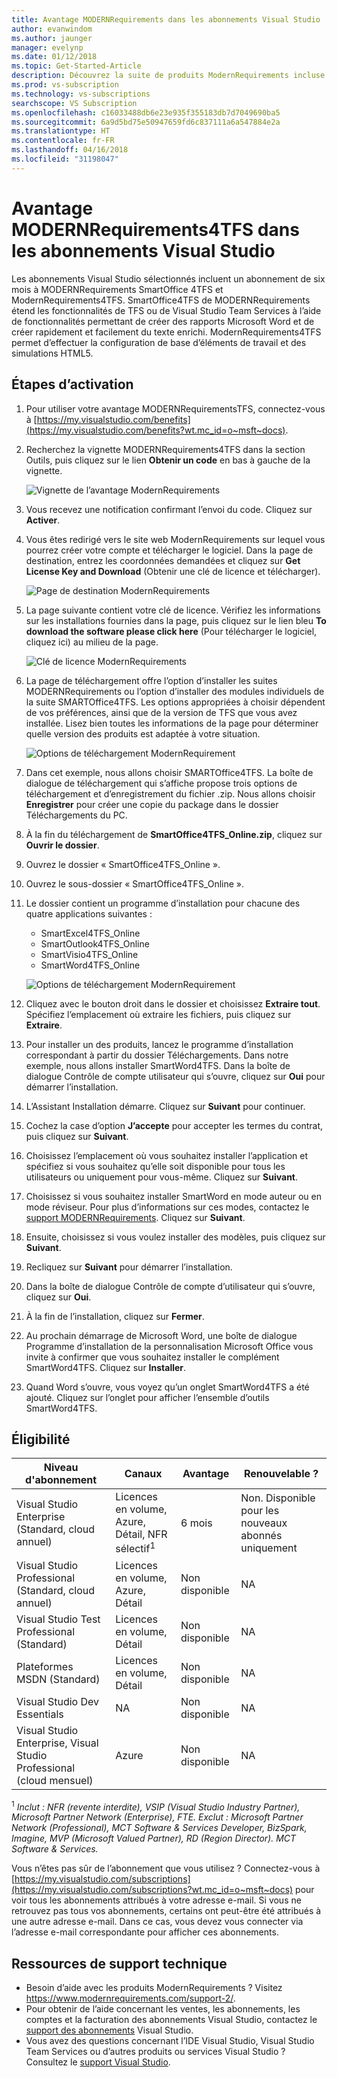 ```yaml
---
title: Avantage MODERNRequirements dans les abonnements Visual Studio | Microsoft Docs
author: evanwindom
ms.author: jaunger
manager: evelynp
ms.date: 01/12/2018
ms.topic: Get-Started-Article
description: Découvrez la suite de produits ModernRequirements incluse dans certains abonnements Visual Studio Enterprise.
ms.prod: vs-subscription
ms.technology: vs-subscriptions
searchscope: VS Subscription
ms.openlocfilehash: c16033488db6e23e935f355183db7d7049690ba5
ms.sourcegitcommit: 6a9d5bd75e50947659fd6c837111a6a547884e2a
ms.translationtype: HT
ms.contentlocale: fr-FR
ms.lasthandoff: 04/16/2018
ms.locfileid: "31198047"
---
```

# <a name="the-modernrequirements4tfs-benefit-in-visual-studio-subscriptions"></a>Avantage MODERNRequirements4TFS dans les abonnements Visual Studio

Les abonnements Visual Studio sélectionnés incluent un abonnement de six mois à MODERNRequirements SmartOffice 4TFS et ModernRequirements4TFS.  SmartOffice4TFS de MODERNRequirements étend les fonctionnalités de TFS ou de Visual Studio Team Services à l’aide de fonctionnalités permettant de créer des rapports Microsoft Word et de créer rapidement et facilement du texte enrichi.  ModernRequirements4TFS permet d’effectuer la configuration de base d’éléments de travail et des simulations HTML5.  


## <a name="activation-steps"></a>Étapes d’activation
1.  Pour utiliser votre avantage MODERNRequirementsTFS, connectez-vous à [https://my.visualstudio.com/benefits](https://my.visualstudio.com/benefits?wt.mc_id=o~msft~docs).
2.  Recherchez la vignette MODERNRequirements4TFS dans la section Outils, puis cliquez sur le lien **Obtenir un code** en bas à gauche de la vignette.   

    ![Vignette de l’avantage ModernRequirements](_img\vs-modernreq\vs-modernreq-tile.png)

2.  Vous recevez une notification confirmant l’envoi du code.  Cliquez sur **Activer**. 

3.  Vous êtes redirigé vers le site web ModernRequirements sur lequel vous pourrez créer votre compte et télécharger le logiciel.  Dans la page de destination, entrez les coordonnées demandées et cliquez sur **Get License Key and Download** (Obtenir une clé de licence et télécharger).

    ![Page de destination ModernRequirements](_img\vs-modernreq\vs-modernreq-landing.png)


4.  La page suivante contient votre clé de licence.  Vérifiez les informations sur les installations fournies dans la page, puis cliquez sur le lien bleu **To download the software please click here** (Pour télécharger le logiciel, cliquez ici) au milieu de la page.  

    ![Clé de licence ModernRequirements](_img\vs-modernreq\vs-modernreq-license-new-resized.png)


5.  La page de téléchargement offre l’option d’installer les suites MODERNRequirements ou l’option d’installer des modules individuels de la suite SMARTOffice4TFS.  Les options appropriées à choisir dépendent de vos préférences, ainsi que de la version de TFS que vous avez installée.  Lisez bien toutes les informations de la page pour déterminer quelle version des produits est adaptée à votre situation.  

    ![Options de téléchargement ModernRequirement](_img\vs-modernreq\vs-modernreq-download-page-new.png)

6.  Dans cet exemple, nous allons choisir SMARTOffice4TFS.  La boîte de dialogue de téléchargement qui s’affiche propose trois options de téléchargement et d’enregistrement du fichier .zip.  Nous allons choisir **Enregistrer** pour créer une copie du package dans le dossier Téléchargements du PC. 

7.  À la fin du téléchargement de **SmartOffice4TFS_Online.zip**, cliquez sur **Ouvrir le dossier**. 

8.  Ouvrez le dossier « SmartOffice4TFS_Online ».  

9.  Ouvrez le sous-dossier « SmartOffice4TFS_Online ». 

10. Le dossier contient un programme d’installation pour chacune des quatre applications suivantes :
    - SmartExcel4TFS_Online
    - SmartOutlook4TFS_Online
    - SmartVisio4TFS_Online
    - SmartWord4TFS_Online

    ![Options de téléchargement ModernRequirement](_img\vs-modernreq\vs-modernreq-downloaded-cropped.png)

11. Cliquez avec le bouton droit dans le dossier et choisissez **Extraire tout**.  Spécifiez l’emplacement où extraire les fichiers, puis cliquez sur **Extraire**. 

12. Pour installer un des produits, lancez le programme d’installation correspondant à partir du dossier Téléchargements.  Dans notre exemple, nous allons installer SmartWord4TFS.  Dans la boîte de dialogue Contrôle de compte utilisateur qui s’ouvre, cliquez sur **Oui** pour démarrer l’installation. 

13. L’Assistant Installation démarre.  Cliquez sur **Suivant** pour continuer. 

14. Cochez la case d’option **J’accepte** pour accepter les termes du contrat, puis cliquez sur **Suivant**. 

15. Choisissez l’emplacement où vous souhaitez installer l’application et spécifiez si vous souhaitez qu’elle soit disponible pour tous les utilisateurs ou uniquement pour vous-même.  Cliquez sur **Suivant**. 

16. Choisissez si vous souhaitez installer SmartWord en mode auteur ou en mode réviseur.  Pour plus d’informations sur ces modes, contactez le [support MODERNRequirements](http://www.modernrequirements.com/support-2/).  Cliquez sur **Suivant**.

17. Ensuite, choisissez si vous voulez installer des modèles, puis cliquez sur **Suivant**.  

18. Recliquez sur **Suivant** pour démarrer l’installation.  

19. Dans la boîte de dialogue Contrôle de compte d’utilisateur qui s’ouvre, cliquez sur **Oui**. 

20. À la fin de l’installation, cliquez sur **Fermer**.

21. Au prochain démarrage de Microsoft Word, une boîte de dialogue Programme d’installation de la personnalisation Microsoft Office vous invite à confirmer que vous souhaitez installer le complément SmartWord4TFS.  Cliquez sur **Installer**.

22. Quand Word s’ouvre, vous voyez qu’un onglet SmartWord4TFS a été ajouté. Cliquez sur l’onglet pour afficher l’ensemble d’outils SmartWord4TFS. 

## <a name="eligibility"></a>Éligibilité
| Niveau d'abonnement                                                 |     Canaux                                            | Avantage                                                          | Renouvelable ?    |
|--------------------------------------------------------------------|---------------------------------------------------------|------------------------------------------------------------------|---------------|
| Visual Studio Enterprise (Standard, cloud annuel)   | Licences en volume, Azure, Détail, NFR sélectif<sup>1</sup> | 6 mois       |  Non.  Disponible pour les nouveaux abonnés uniquement          |
| Visual Studio Professional (Standard, cloud annuel) | Licences en volume, Azure, Détail                                       | Non disponible                                                          |NA     |
| Visual Studio Test Professional (Standard)                         | Licences en volume, Détail                                              | Non disponible                                                          |NA     |
| Plateformes MSDN (Standard)                                          | Licences en volume, Détail                                              | Non disponible                                                          |NA     |
| Visual Studio Dev Essentials | NA  |Non disponible                                                          |NA     |
| Visual Studio Enterprise, Visual Studio Professional (cloud mensuel) | Azure                                       | Non disponible                                                           |NA|

<sup>1</sup> *Inclut : NFR (revente interdite), VSIP (Visual Studio Industry Partner), Microsoft Partner Network (Enterprise), FTE.  Exclut : Microsoft Partner Network (Professional), MCT Software & Services Developer, BizSpark, Imagine, MVP (Microsoft Valued Partner), RD (Region Director).  MCT Software & Services.*

Vous n’êtes pas sûr de l’abonnement que vous utilisez ?  Connectez-vous à [https://my.visualstudio.com/subscriptions](https://my.visualstudio.com/subscriptions?wt.mc_id=o~msft~docs) pour voir tous les abonnements attribués à votre adresse e-mail. Si vous ne retrouvez pas tous vos abonnements, certains ont peut-être été attribués à une autre adresse e-mail.  Dans ce cas, vous devez vous connecter via l’adresse e-mail correspondante pour afficher ces abonnements. 

## <a name="support-resources"></a>Ressources de support technique
-  Besoin d’aide avec les produits ModernRequirements ?  Visitez https://www.modernrequirements.com/support-2/.
-  Pour obtenir de l’aide concernant les ventes, les abonnements, les comptes et la facturation des abonnements Visual Studio, contactez le [support des abonnements](https://www.visualstudio.com/subscriptions/support/) Visual Studio.
-  Vous avez des questions concernant l’IDE Visual Studio, Visual Studio Team Services ou d’autres produits ou services Visual Studio ?  Consultez le [support Visual Studio](https://www.visualstudio.com/support/). 